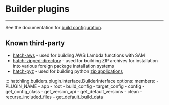 # Builder plugins

-----

See the documentation for [build configuration](../../config/build.md).

## Known third-party

- [hatch-aws](https://github.com/aka-raccoon/hatch-aws) - used for building AWS Lambda functions with SAM
- [hatch-zipped-directory](https://github.com/dairiki/hatch-zipped-directory) - used for building ZIP archives for installation into various foreign package installation systems
- [hatch-pyz](https://github.com/djcopley/hatch-pyz) - used for building python [zip applications](https://docs.python.org/3/library/zipapp.html)

::: hatchling.builders.plugin.interface.BuilderInterface
    options:
      members:
      - PLUGIN_NAME
      - app
      - root
      - build_config
      - target_config
      - config
      - get_config_class
      - get_version_api
      - get_default_versions
      - clean
      - recurse_included_files
      - get_default_build_data
